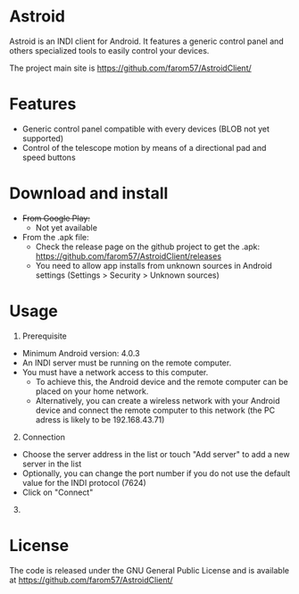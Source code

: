 # Astroid

Astroid is an INDI client for Android. It features a generic control panel and others specialized tools to easily control your devices.

The project main site is https://github.com/farom57/AstroidClient/

# Features

+ Generic control panel compatible with every devices (BLOB not yet supported)
+ Control of the telescope motion by means of a directional pad and speed buttons

# Download and install
* ~~From Google Play:~~
  * Not yet available
* From the .apk file:
  * Check the release page on the github project to get the .apk: https://github.com/farom57/AstroidClient/releases
  * You need to allow app installs from unknown sources in Android settings (Settings > Security > Unknown sources)

# Usage

1. Prerequisite
  * Minimum Android version: 4.0.3
  * An INDI server must be running on the remote computer.
  * You must have a network access to this computer. 
    * To achieve this, the Android device and the remote computer can be placed on your home network.
    * Alternatively, you can create a wireless network with your Android device and connect the remote computer to this network (the PC adress is likely to be 192.168.43.71)
2. Connection
  * Choose the server address in the list or touch "Add server" to add a new server in the list
  * Optionally, you can change the port number if you do not use the default value for the INDI protocol (7624)
  * Click on "Connect"
3. 



# License

The code is released under the GNU General Public License and is available at https://github.com/farom57/AstroidClient/

